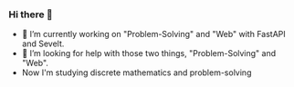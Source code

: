 ### Hi there 👋

- 🔭 I’m currently working on "Problem-Solving" and "Web" with FastAPI and Sevelt.
- 🤔 I’m looking for help with those two things, "Problem-Solving" and "Web".
- Now I'm studying discrete mathematics and problem-solving

<!--
**BetaTester772/BetaTester772** is a ✨ _special_ ✨ repository because its `README.md` (this file) appears on your GitHub profile.

Here are some ideas to get you started:


- 🌱 I’m currently learning ...
- 👯 I’m looking to collaborate on ...
- 🤔 I’m looking for help with ...
- 💬 Ask me about ...
- 📫 How to reach me: ...
- 😄 Pronouns: ...
- ⚡ Fun fact: ...
-->
